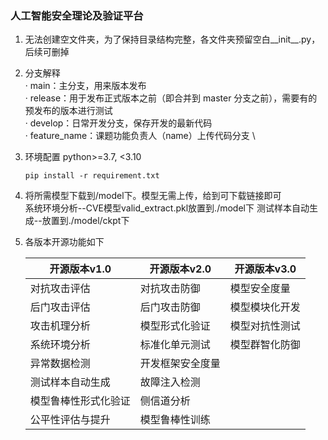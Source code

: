 ### 人工智能安全理论及验证平台

1. 无法创建空文件夹，为了保持目录结构完整，各文件夹预留空白__init__.py，后续可删掉
2. 分支解释 \
	· main：主分支，用来版本发布 \
	· release：用于发布正式版本之前（即合并到 master 分支之前），需要有的预发布的版本进行测试 \
	· develop：日常开发分支，保存开发的最新代码 \
	· feature_name：课题功能负责人（name）上传代码分支 \
	
3. 环境配置 python>=3.7, <3.10
	```
	pip install -r requirement.txt
	```
4. 将所需模型下载到/model下。模型无需上传，给到可下载链接即可 \
	系统环境分析--CVE模型valid_extract.pkl放置到./model下
	测试样本自动生成--放置到./model/ckpt下
5. 各版本开源功能如下

	| 开源版本v1.0 | 开源版本v2.0 | 开源版本v3.0 |
	| ----------- | ----------- | ----------- |
	| 对抗攻击评估 | 对抗攻击防御 | 模型安全度量 |
	| 后门攻击评估 | 后门攻击防御 | 模型模块化开发 |
	| 攻击机理分析 | 模型形式化验证 | 模型对抗性测试 |
	| 系统环境分析 | 标准化单元测试 | 模型群智化防御 |
	| 异常数据检测 | 开发框架安全度量 |  |
	| 测试样本自动生成 | 故障注入检测 |  |
	| 模型鲁棒性形式化验证 | 侧信道分析 |  |
	| 公平性评估与提升 | 模型鲁棒性训练 |  |
